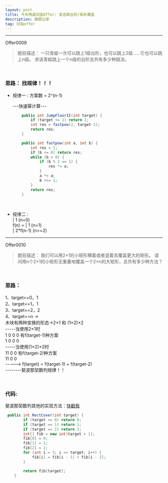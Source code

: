 ```yaml
---
layout: post
title: 今天两道剑指Offer: 变态跳台阶/矩形覆盖
description: 做题记录
tag: 剑指offer
---
```


---



Offer0009

> 题目描述：
> 一只青蛙一次可以跳上1级台阶，也可以跳上2级……它也可以跳上n级。
> 求该青蛙跳上一个n级的台阶总共有多少种跳法。

<br/>

### 思路： 找规律！！！

* 规律一 :
  方案数 = 2^(n-1)    

  ---快速幂计算---    

  ```java
      public int JumpFloorII(int target) {
          if (target <= 1) return 1;
          int res = fastpow(2, target-1);
          return res;
      }
  
      public int fastpow(int a, int b) {
          int res = 1;
          if (b <= 0) return res;
          while (b > 0) {
              if (b % 2 == 1) {
                  res *= a;
              }
              a *= a;
              b >>= 1;
          }
          return res;
      }
  ```

  <br/>

* 规律二 :  
                                    | 1            (n=0)   
  f(n)  =    | 1            (n=1)  
                | 2*f(n-1)  (n>=2)  



---

Offer0010

> 题目描述：
> 我们可以用2×1的小矩形横着或者竖着去覆盖更大的矩形。
> 请问用n个2×1的小矩形无重叠地覆盖一个2×n的大矩形，总共有多少种方法？

<br/>

### 思路：

1、target<=0，1  
2、target==1，1  
3、target==2，2  
4、target==n ->  
木块有两种变换的形态->2×1 和 (1×2)×2  
-----当使用2×1时  
1 0 0 0   有f(target-1)种方案  
1 0 0 0  
-----当使用(1×2)×2时  
11 0 0  有f(target-2)种方案  
11 0 0  
----->  f(target) = f(target-1) + f(target-2)  
--------斐波那契数列规律！！  

<br/>

### 代码:

斐波那契数列其他的实现方法：[快戳我](https://mizhitian-xiaomi.github.io/2019/07/offer0007&8/)  

```java
 public int RectCover(int target) {
        if (target <= 0) return 0;
        if (target == 1) return 1;
        if (target == 2) return 2;
        int[] fib = new int[target + 1];
        fib[0] = 0;
        fib[1] = 1;
        fib[2] = 2;
        for (int i = 3; i <= target; i++) {
            fib[i] = fib[i - 1] + fib[i - 2];
        }

        return fib[target];
    }
```

